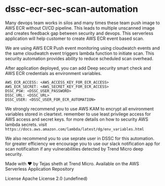# dssc-ecr-sec-scan-automation
  Many devops team works in silos and many times these team push image to AWS ECR without CI/CD pipeline. This leads to multiple unscanned image and creates feedback gap between security and devops. This serverless application will help customer to create AWS ECR event based scan.

We are using AWS ECR Push event monitoring using cloudwatch events and the same cloudwatch event triggers lambda function to initiate scan. This security automation provides ability to reduce scheduled scan overhead.

After application deployed, you can add Deep security smart check and AWS ECR credentials as environment variables.
```
AWS_ECR_ACCESS: <AWS_ACCESS_KEY_FOR_ECR_ACCESS>
AWS_ECR_SECRET: <AWS_SECRET_KEY_FOR_ECR_ACCESS>
DSSC_PSW: <DSSC_USER_PASSWORD>
DSSC_URL: <DSSC_URL>
DSSC_USER: <DSSC_USER_FOR_ECR_AUTOMATION>
```

We strongly recommend you to use AWS KAM to encrypt all environment variables stored in cleartext. remember to use least privilege access for AWS access and secret keys. for more details on how to security AWS lambda secrets. visit `https://docs.aws.amazon.com/lambda/latest/dg/env_variables.html`

We also recommend you to use seprate user in DSSC for this automation. for greater efficiency we encourage you to use our slack notification app for scan notificaiton if any vulnerabilities detected by Trend Micro deep security.



Made with ❤️ by Tejas sheth at Trend Micro. Available on the AWS Serverless Application Repository

License
Apache License 2.0 (undefined)
